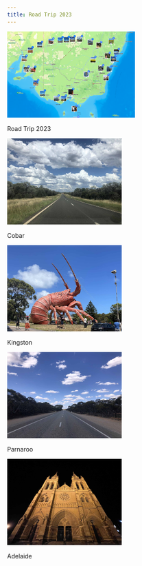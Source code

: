 ```yaml
---
title: Road Trip 2023
---
```


<div id="banner">
	<div class="inline-block" style="display:inline-block;"><a href="road_trip_2023_1.png"><img src="road_trip_2023_1.png" style="height: 200px;"></a><div><p>Road Trip 2023</p></div></div>
	<div class="inline-block" style="display:inline-block;"><a href="road_trip_2023_1/Cobar.jpg"><img src="road_trip_2023_1/Cobar.jpg" style="height: 200px;"></a><div><p>Cobar</p></div></div>
	<div class="inline-block" style="display:inline-block;"><a href="road_trip_2023_1/Kingston.jpg"><img src="road_trip_2023_1/Kingston.jpg" style="height: 200px;"></a><div><p>Kingston</p></div></div>
	<div class="inline-block" style="display:inline-block;"><a href="road_trip_2023_1/Parnaroo.jpg"><img src="road_trip_2023_1/Parnaroo.jpg" style="height: 200px;"></a><div><p>Parnaroo</p></div></div>
	<div class="inline-block" style="display:inline-block;"><a href="road_trip_2023_1/Adelaide.jpg"><img src="road_trip_2023_1/Adelaide.jpg" style="height: 200px;"></a><div><p>Adelaide</p></div></div>
</div>
